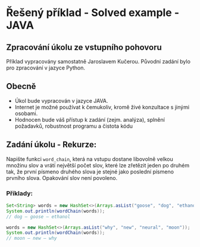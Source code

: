 # Řešený příklad - Solved example - JAVA

## Zpracování úkolu ze vstupního pohovoru 
Příklad vypracovány samostatně Jaroslavem Kučerou. 
Původní zadání bylo pro zpracování v jazyce Python. 

## Obecně
- Úkol bude vypracován v jazyce JAVA.
- Internet je možné používat k čemukoliv, kromě živé konzultace s jinými osobami.
- Hodnocen bude váš přístup k zadání (zejm. analýza), splnění požadavků, robustnost 
  programu a čistota kódu

## Zadání úkolu - Rekurze:
Napište funkci ``word_chain``, která na vstupu dostane libovolně velkou množinu 
slov a vrátí největší počet slov, které lze zřetězit jeden po druhém tak, že 
první písmeno druhého slova je stejné jako poslední písmeno prvního slova. 
Opakování slov není povoleno.

### Příklady:

``` JAVA
Set<String> words = new HashSet<>(Arrays.asList("goose", "dog", "ethanol"));
System.out.println(wordChain(words));
// dog – goose – ethanol

words = new HashSet<>(Arrays.asList("why", "new", "neural", "moon"));
System.out.println(wordChain(words));
// moon – new – why
```
